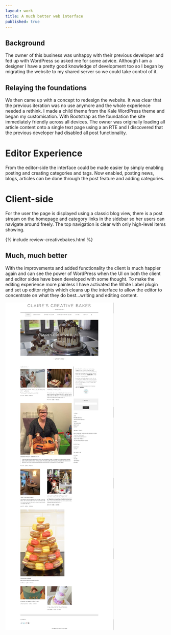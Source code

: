 ```yaml
---
layout: work
title: A much better web interface
published: true
---
```


## Background
The owner of this business was unhappy with their previous developer and fed up with WordPress so asked me for some advice. Although I am a designer I have a pretty good knowledge of development too so I began by migrating the website to my shared server so we could take control of it.

## Relaying the foundations
We then came up with a concept to redesign the website. It was clear that the previous iteration was no use anymore and the whole experience needed a rethink.  I made a child theme from the Kale WordPress theme and began my customisation. With Bootstrap as the foundation the site immediately friendly across all devices. The owner was originally loading all article content onto a single text page using a an RTE and I discovered that the previous developer had disabled all post functionality.

# Editor Experience
From the editor-side the interface could be made easier by simply enabling posting and creating categories and tags. Now enabled, posting news, blogs, articles can be done through the post feature and adding categories.

# Client-side
For the user the page is displayed using a classic blog view, there is a post stream on the homepage and category links in the sidebar so her users can navigate around freely.  The top navigation is clear with only high-level items showing.

{% include review-creativebakes.html %}

## Much, much better
With the improvements and added functionality the client is much happier again and can see the power of WordPress when the UI on both the client and editor sides have been developed with some thought. To make the editing experience more painless I have activated the White Label plugin and set up editor rights which cleans up the interface to allow the editor to concentrate on what they do best...writing and editing content.

![Claires Creative Bakes](/images/work/creative-bakes-home-screen.jpg)
